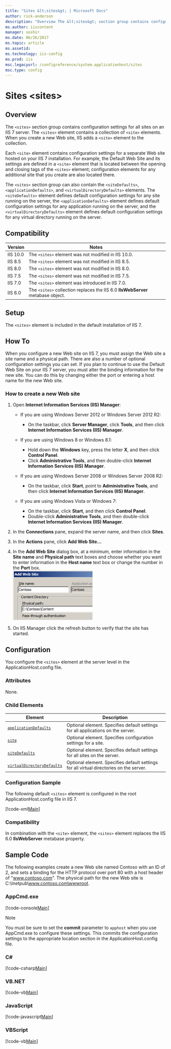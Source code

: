 ```yaml
---
title: "Sites &lt;sites&gt; | Microsoft Docs"
author: rick-anderson
description: "Overview The &lt;sites&gt; section group contains configuration settings for all sites on an IIS 7 server. The &lt;sites&gt; element contains a collection of..."
ms.author: iiscontent
manager: soshir
ms.date: 06/26/2017
ms.topic: article
ms.assetid: 
ms.technology: iis-config
ms.prod: iis
msc.legacyurl: /configreference/system.applicationhost/sites
msc.type: config
---
```

Sites &lt;sites&gt;
====================
<a id="001"></a>
## Overview

The `<sites>` section group contains configuration settings for all sites on an IIS 7 server. The `<sites>` element contains a collection of `<site>` elements. When you create a new Web site, IIS adds a `<site>` element to the collection.

Each `<site>` element contains configuration settings for a separate Web site hosted on your IIS 7 installation. For example, the Default Web Site and its settings are defined in a `<site>` element that is located between the opening and closing tags of the `<sites>` element; configuration elements for any additional site that you create are also located there.

The `<sites>` section group can also contain the `<siteDefaults>`, `<applicationDefaults>`, and `<virtualDirectoryDefaults>` elements. The `<siteDefaults>` element defines default configuration settings for any site running on the server, the `<applicationDefaults>` element defines default configuration settings for any application running on the server, and the `<virtualDirectoryDefaults>` element defines default configuration settings for any virtual directory running on the server.

<a id="002"></a>
## Compatibility

| Version | Notes |
| --- | --- |
| IIS 10.0 | The `<sites>` element was not modified in IIS 10.0. |
| IIS 8.5 | The `<sites>` element was not modified in IIS 8.5. |
| IIS 8.0 | The `<sites>` element was not modified in IIS 8.0. |
| IIS 7.5 | The `<sites>` element was not modified in IIS 7.5. |
| IIS 7.0 | The `<sites>` element was introduced in IIS 7.0. |
| IIS 6.0 | The `<sites>` collection replaces the IIS 6.0 **IIsWebServer** metabase object. |

<a id="003"></a>
## Setup

The `<sites>` element is included in the default installation of IIS 7.

<a id="004"></a>
## How To

When you configure a new Web site on IIS 7, you must assign the Web site a site name and a physical path. There are also a number of optional configuration settings you can set. If you plan to continue to use the Default Web Site on your IIS 7 server, you must alter the binding information for the new site. You can do this by changing either the port or entering a host name for the new Web site.

### How to create a new Web site

1. Open **Internet Information Services (IIS) Manager**: 

    - If you are using Windows Server 2012 or Windows Server 2012 R2: 

        - On the taskbar, click **Server Manager**, click **Tools**, and then click **Internet Information Services (IIS) Manager**.
    - If you are using Windows 8 or Windows 8.1: 

        - Hold down the **Windows** key, press the letter **X**, and then click **Control Panel**.
        - Click **Administrative Tools**, and then double-click **Internet Information Services (IIS) Manager**.
    - If you are using Windows Server 2008 or Windows Server 2008 R2: 

        - On the taskbar, click **Start**, point to **Administrative Tools**, and then click **Internet Information Services (IIS) Manager**.
    - If you are using Windows Vista or Windows 7: 

        - On the taskbar, click **Start**, and then click **Control Panel**.
        - Double-click **Administrative Tools**, and then double-click **Internet Information Services (IIS) Manager**.
2. In the **Connections** pane, expand the server name, and then click **Sites**.
3. In the **Actions** pane, click **Add Web Site...**
4. In the **Add Web Site** dialog box, at a minimum, enter information in the **Site name** and **Physical path** text boxes and choose whether you want to enter information in the **Host name** text box or change the number in the **Port** box.  
    [![](index/_static/image2.png)](index/_static/image1.png)
5. On IIS Manager click the refresh button to verify that the site has started.

<a id="005"></a>
## Configuration

You configure the `<sites>` element at the server level in the ApplicationHost.config file.

### Attributes

None.

### Child Elements

| Element | Description |
| --- | --- |
| [`applicationDefaults`](applicationdefaults.md) | Optional element. Specifies default settings for all applications on the server. |
| [`site`](site/index.md) | Optional element. Specifies configuration settings for a site. |
| [`siteDefaults`](sitedefaults/index.md) | Optional element. Specifies default settings for all sites on the server. |
| [`virtualDirectoryDefaults`](virtualdirectorydefaults.md) | Optional element. Specifies default settings for all virtual directories on the server. |

### Configuration Sample

The following default `<sites>` element is configured in the root ApplicationHost.config file in IIS 7.

[!code-xml[Main](index/samples/sample1.xml)]

### Compatibility

In combination with the `<site>` element, the `<sites>` element replaces the IIS 6.0 **IIsWebServer** metabase property.

<a id="006"></a>
## Sample Code

The following examples create a new Web site named Contoso with an ID of 2, and sets a binding for the HTTP protocol over port 80 with a host header of &quot;www.contoso.com&quot;. The physical path for the new Web site is C:\Inetpub\www.contoso.com\wwwroot.

### AppCmd.exe

[!code-console[Main](index/samples/sample2.cmd)]

> [!NOTE]
> You must be sure to set the **commit** parameter to `apphost` when you use AppCmd.exe to configure these settings. This commits the configuration settings to the appropriate location section in the ApplicationHost.config file.

### C#

[!code-csharp[Main](index/samples/sample3.cs)]

### VB.NET

[!code-vb[Main](index/samples/sample4.vb)]

### JavaScript

[!code-javascript[Main](index/samples/sample5.js)]

### VBScript

[!code-vb[Main](index/samples/sample6.vb)]